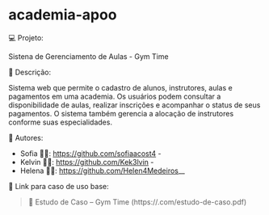 # academia-apoo

💻 Projeto:

Sistena de Gerenciamento de Aulas -  Gym Time

📝 Descrição:

Sistema web que permite o cadastro de alunos, instrutores, aulas e pagamentos em uma academia. Os usuários podem consultar a disponibilidade de aulas, realizar inscrições e acompanhar o status de seus pagamentos. O sistema também gerencia a alocação de instrutores conforme suas especialidades.

👥 Autores: 
- Sofia 👩‍💻: https://github.com/sofiaacost4 -
- Kelvin 👨‍💻: https://github.com/Kek3lvin -
- Helena 👩‍💻: https://github.com/Helen4Medeiros__

🔗 Link para caso de uso base:
> 📄 Estudo de Caso – Gym Time (https://.com/estudo-de-caso.pdf)
 
